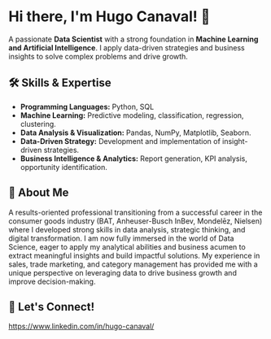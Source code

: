 # Hi there, I'm Hugo Canaval! 👋

A passionate **Data Scientist** with a strong foundation in **Machine Learning and Artificial Intelligence**. I apply data-driven strategies and business insights to solve complex problems and drive growth.

## 🛠️ Skills & Expertise

* **Programming Languages:** Python, SQL
* **Machine Learning:** Predictive modeling, classification, regression, clustering.
* **Data Analysis & Visualization:** Pandas, NumPy, Matplotlib, Seaborn.
* **Data-Driven Strategy:** Development and implementation of insight-driven strategies.
* **Business Intelligence & Analytics:** Report generation, KPI analysis, opportunity identification.

## 💼 About Me

A results-oriented professional transitioning from a successful career in the consumer goods industry (BAT, Anheuser-Busch InBev, Mondelēz, Nielsen) where I developed strong skills in data analysis, strategic thinking, and digital transformation. I am now fully immersed in the world of Data Science, eager to apply my analytical abilities and business acumen to extract meaningful insights and build impactful solutions. My experience in sales, trade marketing, and category management has provided me with a unique perspective on leveraging data to drive business growth and improve decision-making.

## 🔗 Let's Connect!

https://www.linkedin.com/in/hugo-canaval/
